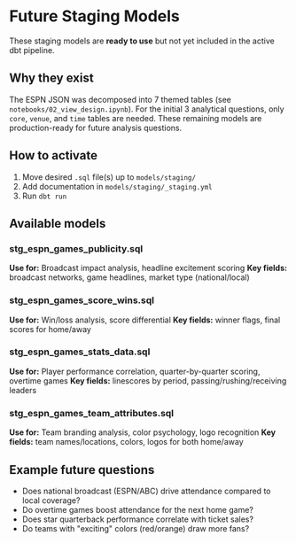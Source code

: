 # Future Staging Models

These staging models are **ready to use** but not yet included in the active dbt pipeline.

## Why they exist
The ESPN JSON was decomposed into 7 themed tables (see `notebooks/02_view_design.ipynb`). 
For the initial 3 analytical questions, only `core`, `venue`, and `time` tables are needed.
These remaining models are production-ready for future analysis questions.

## How to activate
1. Move desired `.sql` file(s) up to `models/staging/`
2. Add documentation in `models/staging/_staging.yml`
3. Run `dbt run`

## Available models

### stg_espn_games_publicity.sql
**Use for:** Broadcast impact analysis, headline excitement scoring
**Key fields:** broadcast networks, game headlines, market type (national/local)

### stg_espn_games_score_wins.sql  
**Use for:** Win/loss analysis, score differential
**Key fields:** winner flags, final scores for home/away

### stg_espn_games_stats_data.sql
**Use for:** Player performance correlation, quarter-by-quarter scoring, overtime games
**Key fields:** linescores by period, passing/rushing/receiving leaders

### stg_espn_games_team_attributes.sql
**Use for:** Team branding analysis, color psychology, logo recognition
**Key fields:** team names/locations, colors, logos for both home/away

## Example future questions
- Does national broadcast (ESPN/ABC) drive attendance compared to local coverage?
- Do overtime games boost attendance for the next home game?
- Does star quarterback performance correlate with ticket sales?
- Do teams with "exciting" colors (red/orange) draw more fans?
